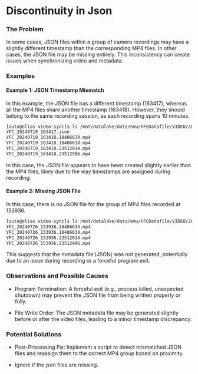 # Discontinuity in Json

### **The Problem**

In some cases, JSON files within a group of camera recordings may have a slightly different timestamp than the corresponding MP4 files. In other cases, the JSON file may be missing entirely. This inconsistency can create issues when synchronizing video and metadata.

### **Examples**

#### **Example 1: JSON Timestamp Mismatch**

In this example, the JSON file has a different timestamp (163417), whereas all the MP4 files share another timestamp (163418). However, they should belong to the same recording session, as each recording spans 10 minutes.

```bash
[auto@elias video-sync]$ ls /mnt/datalake/data/emu/YFCDatafile/VIDEO/20240719/ | grep 20240719_1634
YFC_20240719_163417.json
YFC_20240719_163418.18486634.mp4
YFC_20240719_163418.18486638.mp4
YFC_20240719_163418.23512014.mp4
YFC_20240719_163418.23512906.mp4
```

In this case, the JSON file appears to have been created slightly earlier than the MP4 files, likely due to the way timestamps are assigned during recording.

#### **Example 2: Missing JSON File**

In this case, there is no JSON file for the group of MP4 files recorded at 153936.

```bash
[auto@elias video-sync]$ ls /mnt/datalake/data/emu/YFCDatafile/VIDEO/20240719/ | grep 20240726_1539
YFC_20240726_153936.18486634.mp4
YFC_20240726_153936.18486638.mp4
YFC_20240726_153936.23512014.mp4
YFC_20240726_153936.23512906.mp4
```

This suggests that the metadata file (JSON) was not generated, potentially due to an issue during recording or a forceful program exit.

### **Observations and Possible Causes**

- Program Termination: A forceful exit (e.g., process killed, unexpected shutdown) may prevent the JSON file from being written properly or fully.
    
- File Write Order: The JSON metadata file may be generated slightly before or after the video files, leading to a minor timestamp discrepancy.

### **Potential Solutions**

- Post-Processing Fix: Implement a script to detect mismatched JSON files and reassign them to the correct MP4 group based on proximity.

- Ignore if the json files are missing.
